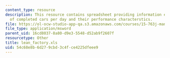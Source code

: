```yaml
---
content_type: resource
description: This resource contains spreadsheet providing information expected number
  of completed cars per day and their performance characterstics.
file: https://ol-ocw-studio-app-qa.s3.amazonaws.com/courses/15-763j-manufacturing-system-and-supply-chain-design-spring-2005/54c68e8b6d279cbd3c4fce4225dfeee9_lean_factory.xls
file_type: application/msword
parent_uid: 16cd8037-8a80-d9e3-5548-d52ab9f2607f
resourcetype: Other
title: lean_factory.xls
uid: 54c68e8b-6d27-9cbd-3c4f-ce4225dfeee9
---
```

